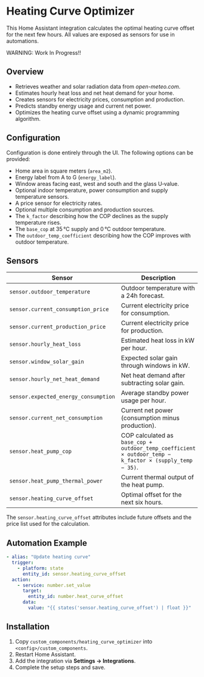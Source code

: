 # Heating Curve Optimizer

This Home Assistant integration calculates the optimal heating curve offset for the next few hours. All values are exposed as sensors for use in automations.

WARNING: Work In Progress!!

## Overview
- Retrieves weather and solar radiation data from *open-meteo.com*.
- Estimates hourly heat loss and net heat demand for your home.
- Creates sensors for electricity prices, consumption and production.
- Predicts standby energy usage and current net power.
- Optimizes the heating curve offset using a dynamic programming algorithm.

## Configuration
Configuration is done entirely through the UI. The following options can be provided:
- Home area in square meters (`area_m2`).
- Energy label from A to G (`energy_label`).
- Window areas facing east, west and south and the glass U‑value.
- Optional indoor temperature, power consumption and supply temperature sensors.
- A price sensor for electricity rates.
- Optional multiple consumption and production sources.
- The `k_factor` describing how the COP declines as the supply temperature rises.
- The `base_cop` at 35 °C supply and 0 °C outdoor temperature.
- The `outdoor_temp_coefficient` describing how the COP improves with outdoor temperature.

## Sensors
| Sensor | Description |
|-------|-------------|
| `sensor.outdoor_temperature` | Outdoor temperature with a 24h forecast. |
| `sensor.current_consumption_price` | Current electricity price for consumption. |
| `sensor.current_production_price` | Current electricity price for production. |
| `sensor.hourly_heat_loss` | Estimated heat loss in kW per hour. |
| `sensor.window_solar_gain` | Expected solar gain through windows in kW. |
| `sensor.hourly_net_heat_demand` | Net heat demand after subtracting solar gain. |
| `sensor.expected_energy_consumption` | Average standby power usage per hour. |
| `sensor.current_net_consumption` | Current net power (consumption minus production). |
| `sensor.heat_pump_cop` | COP calculated as `base_cop + outdoor_temp_coefficient × outdoor_temp − k_factor × (supply_temp − 35)`. |
| `sensor.heat_pump_thermal_power` | Current thermal output of the heat pump. |
| `sensor.heating_curve_offset` | Optimal offset for the next six hours. |

The `sensor.heating_curve_offset` attributes include future offsets and the price list used for the calculation.

## Automation Example
```yaml
- alias: "Update heating curve"
  trigger:
    - platform: state
      entity_id: sensor.heating_curve_offset
  action:
    - service: number.set_value
      target:
        entity_id: number.heat_curve_offset
      data:
        value: "{{ states('sensor.heating_curve_offset') | float }}"
```

## Installation
1. Copy `custom_components/heating_curve_optimizer` into `<config>/custom_components`.
2. Restart Home Assistant.
3. Add the integration via **Settings → Integrations**.
4. Complete the setup steps and save.

